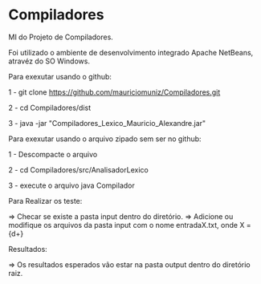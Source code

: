 # Compiladores
 MI do Projeto de Compiladores.
 
 Foi utilizado o ambiente de desenvolvimento integrado Apache NetBeans, atravéz do SO Windows.

Para exexutar usando o github:

1 - git clone https://github.com/mauriciomuniz/Compiladores.git

2 - cd Compiladores/dist

3 - java -jar "Compiladores_Lexico_Mauricio_Alexandre.jar" 

Para exexutar usando o arquivo zipado sem ser no github:

1 - Descompacte o arquivo

2 - cd Compiladores/src/AnalisadorLexico

3 - execute o arquivo java Compilador


Para Realizar os teste:

=> Checar se existe a pasta input dentro do diretório.
=> Adicione ou modifique os arquivos da pasta input com o nome 
entradaX.txt, onde X = {d+}

Resultados:

=> Os resultados esperados vão estar na pasta output dentro do diretório raiz.
